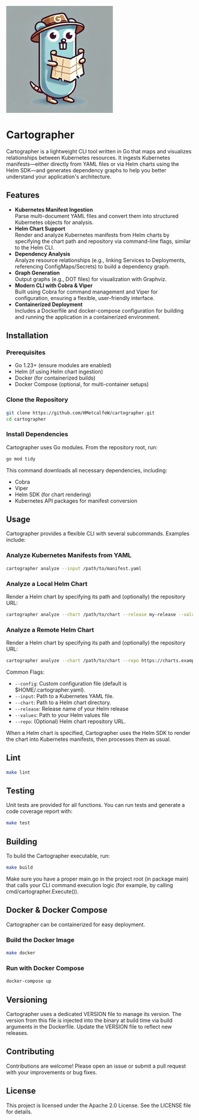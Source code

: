 ![cobra logo](assets/CartographerMain.png)

# Cartographer
Cartographer is a lightweight CLI tool written in Go that maps and visualizes relationships between Kubernetes resources. It ingests Kubernetes manifests—either directly from YAML files or via Helm charts using the Helm SDK—and generates dependency graphs to help you better understand your application's architecture.

## Features

- **Kubernetes Manifest Ingestion**  
  Parse multi-document YAML files and convert them into structured Kubernetes objects for analysis.
- **Helm Chart Support**  
  Render and analyze Kubernetes manifests from Helm charts by specifying the chart path and repository via command-line flags, similar to the Helm CLI.
- **Dependency Analysis**  
  Analyze resource relationships (e.g., linking Services to Deployments, referencing ConfigMaps/Secrets) to build a dependency graph.
- **Graph Generation**  
  Output graphs (e.g., DOT files) for visualization with Graphviz.
- **Modern CLI with Cobra & Viper**  
  Built using Cobra for command management and Viper for configuration, ensuring a flexible, user-friendly interface.
- **Containerized Deployment**  
  Includes a Dockerfile and docker-compose configuration for building and running the application in a containerized environment.

## Installation

### Prerequisites

- Go 1.23+ (ensure modules are enabled)
- Helm (if using Helm chart ingestion)
- Docker (for containerized builds)
- Docker Compose (optional, for multi-container setups)

### Clone the Repository

```bash
git clone https://github.com/HMetcalfeW/cartographer.git
cd cartographer
```

### Install Dependencies
Cartographer uses Go modules. From the repository root, run:

```bash
go mod tidy
```

This command downloads all necessary dependencies, including:
- Cobra
- Viper
- Helm SDK (for chart rendering)
- Kubernetes API packages for manifest conversion


## Usage
Cartographer provides a flexible CLI with several subcommands. Examples include:

### Analyze Kubernetes Manifests from YAML
```bash
cartographer analyze --input /path/to/manifest.yaml
```

### Analyze a Local Helm Chart
Render a Helm chart by specifying its path and (optionally) the repository URL:

```bash
cartographer analyze --chart /path/to/chart --release my-release --values /path/to/values
```

### Analyze a Remote Helm Chart
Render a Helm chart by specifying its path and (optionally) the repository URL:

```bash
cartographer analyze --chart /path/to/chart --repo https://charts.example.com --release my-release --values /path/to/values
```

Common Flags:
- `--config`: Custom configuration file (default is $HOME/.cartographer.yaml).
- `--input`: Path to a Kubernetes YAML file.
- `--chart`: Path to a Helm chart directory.
- `--release`: Release name of your Helm release
- `--values`: Path to your Helm values file
- `--repo`: (Optional) Helm chart repository URL.

When a Helm chart is specified, Cartographer uses the Helm SDK to render the chart into Kubernetes manifests, then processes them as usual.

## Lint
```bash
make lint
```

## Testing
Unit tests are provided for all functions. You can run tests and generate a code coverage report with:

```bash
make test
```

## Building
To build the Cartographer executable, run:

```bash
make build
```

Make sure you have a proper main.go in the project root (in package main) that calls your CLI command execution logic (for example, by calling cmd/cartographer.Execute()).


## Docker & Docker Compose
Cartographer can be containerized for easy deployment.

### Build the Docker Image

```bash
make docker
```

### Run with Docker Compose

```bash
docker-compose up
```

## Versioning

Cartographer uses a dedicated VERSION file to manage its version. The version from this file is injected into the binary at build time via build arguments in the Dockerfile. Update the VERSION file to reflect new releases.

## Contributing

Contributions are welcome! Please open an issue or submit a pull request with your improvements or bug fixes.

## License

This project is licensed under the Apache 2.0 License. See the LICENSE file for details.